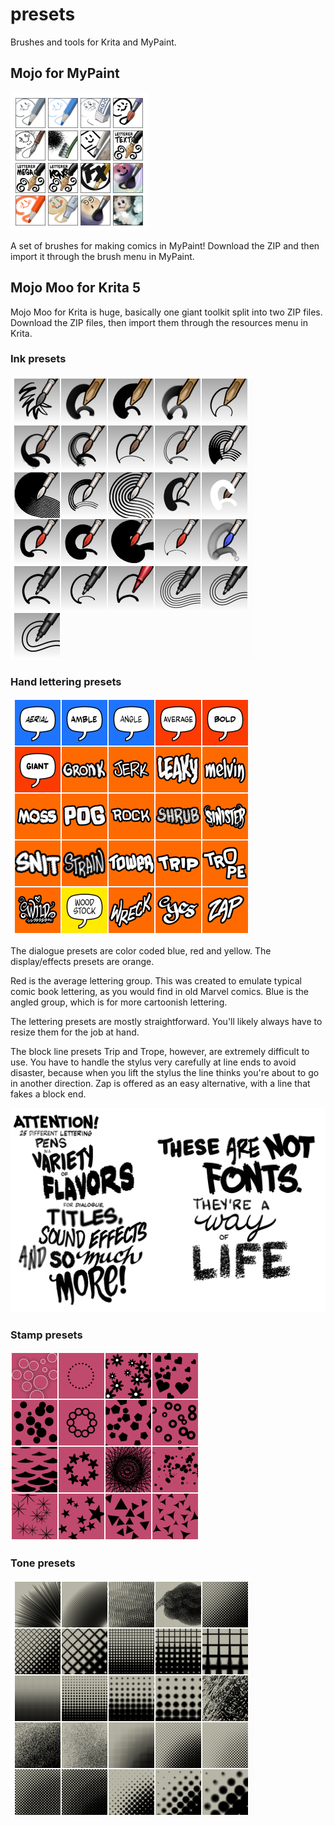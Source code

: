 # presets
Brushes and tools for Krita and MyPaint.

## Mojo for MyPaint

![Mojo for MyPaint](img/mp-display.png)

A set of brushes for making comics in MyPaint! Download the ZIP and then import it through the brush menu in MyPaint.

## Mojo Moo for Krita 5

Mojo Moo for Krita is huge, basically one giant toolkit split into two ZIP files. Download the ZIP files, then import them through the resources menu in Krita.

### Ink presets

![Ink presets](img/moo-ink-presets.png)

### Hand lettering presets

![Lettering presets](img/moo-lettering-presets.png)

The dialogue presets are color coded blue, red and yellow. The display/effects presets are orange.

Red is the average lettering group. This was created to emulate typical comic book lettering, as you would find in old Marvel comics. Blue is the angled group, which is for more cartoonish lettering.

The lettering presets are mostly straightforward. You'll likely always have to resize them for the job at hand.

The block line presets Trip and Trope, however, are extremely difficult to use. You have to handle the stylus very carefully at line ends to avoid disaster, because when you lift the stylus the line thinks you're about to go in another direction. Zap is offered as an easy alternative, with a line that fakes a block end.

![Lettering](img/moo-lettering.png)

### Stamp presets

![Stamp presets](img/moo-stamp-presets.png)

### Tone presets

![Tone presets](img/moo-tone-presets.png)
